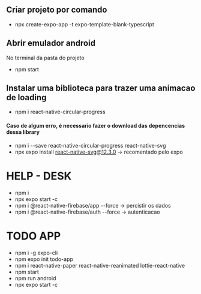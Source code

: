 ## Criar projeto por comando
- npx create-expo-app -t expo-template-blank-typescript

## Abrir emulador android
No terminal da pasta do projeto
- npm start

## Instalar uma biblioteca para trazer uma animacao de loading
- npm i react-native-circular-progress
#### Caso de algum erro, é necessario fazer o download das depencencias dessa library
- npm i --save react-native-circular-progress react-native-svg
- npx expo install react-native-svg@12.3.0 -> recomentado pelo expo

# HELP - DESK
- npm i
- npx expo start -c
- npm i @react-native-firebase/app --force -> percistir os dados
- npm i @react-native-firebase/auth --force -> autenticacao

# TODO APP
- npm i -g expo-cli
- npm expo init todo-app
- npm i react-native-paper react-native-reanimated lottie-react-native
- npm start
- npm run android
- npx expo start -c